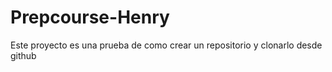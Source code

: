 # Prepcourse-Henry
Este proyecto es una prueba de como crear un repositorio  y clonarlo desde github
